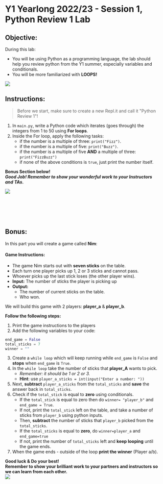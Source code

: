 # Y1 Yearlong 2022/23 - Session 1, Python Review 1 Lab

## Objective:
During this lab: 
- You will be using Python as a programming language, the lab should help you review python from the Y1 summer, especially variables and conditionals.
- You will be more familiarized with **LOOPS!**






[![](https://i.imgur.com/DfQqM.gif)]()




## Instructions:
> Before we start, make sure to create a new Repl.it and call it "Python Review 1"!

1. In `main.py`,  write a Python code which iterates (goes through) the integers from 1 to 50 using **For loops**.
1. Inside the For loop, apply the following tasks:
	- if the number is a multiple of three: `print("Fizz")`.
	- if the number is a multiple of five: `print("Buzz")`.
	- if the number is a multiple of five **AND** a multiple of three: `print("FizzBuzz")`
	- if none of the above conditions is `true`, just print the number itself.


**Bonus Section below!**
<br>
***Good Job! Remember to show your wonderful work to your Instructors and TAs.***


[![](https://code.kx.com/q/img/fizzbuzz.png)]()

    
  
  
<br>
<br>
<br>
<br>  


## Bonus:
In this part you will create a game called **Nim**:  

#### Game Instructions:
- The game Nim starts out with **seven sticks** on the table.
- Each turn one player picks up 1, 2 or 3 sticks and cannot pass.
- Whoever picks up the last stick loses (the other player wins).
- **Input:** The number of sticks the player is picking up
- **Output:**
	- The number of current sticks on the table.
	- Who won.  


We will build this game with 2 players: **player_a** & **player_b**.

**Follow the following steps:**
1. Print the game instructions to the players
2. Add the following variables to your code:
```python
end_game = False
total_sticks = 7
winner = ""
```
3. Create a `while loop` which will keep running while `end_game` is `False` and **stops** when `end_game` is `True`.
4. In the `while loop` take the number of sticks that **player_A** wants to pick.
	- *Remember: it should be 1 or 2 or 3.*
	- **Hint**: use `player_a_sticks = int(input("Enter a number: "))`
5. Next, **subtract** `player_a_sticks` from the `total_sticks` and **save** the answer back in `total_sticks`.
6. Check if the `total_stick` is equal to **zero** using conditionals.
	- If the `total_stick` is equal to zero then do `winner= "player_b"` and `end_game = True`.
	- If not, print the `total_stick` left on the table, and take a number of sticks from `player_b` using python inputs.
	- Then, **subtract** the number of sticks that `player_b` picked from the `total_sticks`.
	- If the `total_sticks` is equal to **zero**, do `winner=player_a` and `end_game=true` 
	- If not, print the number of `total_sticks` left and **keep looping** until the game ends.
7. When the game ends - outside of the loop **print the winner** (Player a/b). 

    
**Good luck & Do your best!  
Remember to show your brilliant work to your partners and instructors so we can learn from each other.**   
![](https://jeuxsoc.fr/n/nim___01.jpg)


